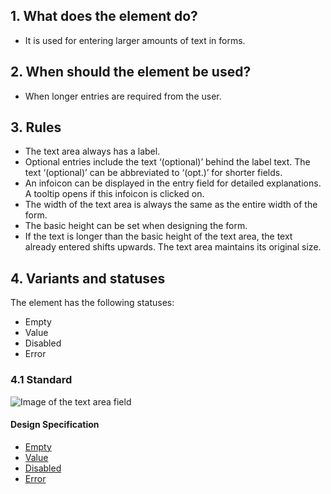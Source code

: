 ## 1. What does the element do?
*   It is used for entering larger amounts of text in forms.

## 2. When should the element be used?
*   When longer entries are required from the user.

## 3. Rules
*   The text area always has a label.
*   Optional entries include the text ‘(optional)’ behind the label text. The text ‘(optional)’ can be abbreviated to ‘(opt.)’ for shorter fields.
*   An infoicon can be displayed in the entry field for detailed explanations. A tooltip opens if this infoicon is clicked on.
*   The width of the text area is always the same as the entire width of the form.
*   The basic height can be set when designing the form.
*   If the text is longer than the basic height of the text area, the text already entered shifts upwards. The text area maintains its original size.

## 4. Variants and statuses
The element has the following statuses: 
*   Empty
*   Value
*   Disabled
*   Error

### 4.1 Standard
![Image of the text area field](https://raw.githubusercontent.com/sbb-design-systems/sbb-design-system/master/mobile/elements/textarea/images/ME15_Default.png 'class: image')

#### Design Specification
*   [Empty](https://sbb.invisionapp.com/d/main#/console/14051805/313166990/inspect)
*   [Value](https://sbb.invisionapp.com/d/main#/console/14051805/313166992/inspect)
*   [Disabled](https://sbb.invisionapp.com/d/main#/console/14051805/313166989/inspect)
*   [Error](https://sbb.invisionapp.com/d/main#/console/14051805/313166991/inspect)